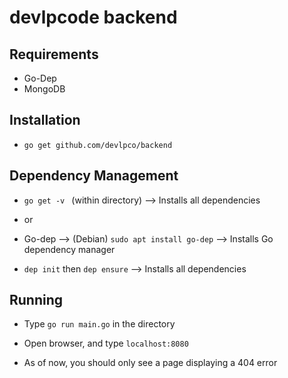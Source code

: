 # devlpcode backend
## Requirements
- Go-Dep
- MongoDB

## Installation

- `go get github.com/devlpco/backend`

## Dependency Management

- `go get -v ` (within directory) --> Installs all dependencies

- or

- Go-dep --> (Debian) `sudo apt install go-dep` --> Installs Go dependency manager

- `dep init` then `dep ensure` --> Installs all dependencies 

## Running

- Type  `go run main.go` in the directory

- Open browser, and type `localhost:8080`

- As of now, you should only see a page displaying a 404 error